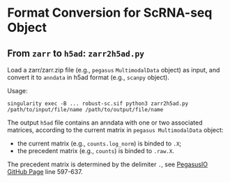 # Format Conversion for ScRNA-seq Object

## From `zarr` to `h5ad`: `zarr2h5ad.py`

Load a zarr/zarr.zip file (e.g., `pegasus` `MultimodalData` object) as input, and convert it to `anndata` in h5ad format (e.g., `scanpy` object).

Usage:
```
singularity exec -B ... robust-sc.sif python3 zarr2h5ad.py /path/to/input/file/name /path/to/output/file/name
```

The output `h5ad` file contains an anndata with one or two associated matrices, according to the current matrix in `pegasus MultimodalData` object:
- the current matrix (e.g., `counts.log_norm`) is binded to `.X`;
- the precedent matrix (e.g., `counts`) is binded to `.raw.X`.

The precedent matrix is determined by the delimiter `.`, see [PegasusIO GitHub Page](https://github.com/lilab-bcb/pegasusio/blob/master/pegasusio/unimodal_data.py) line 597-637.
